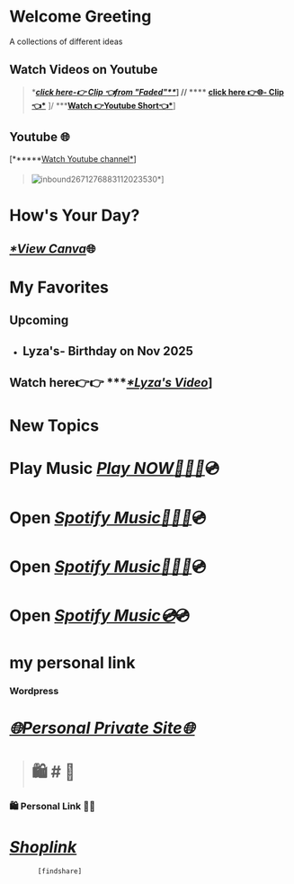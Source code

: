 ####
# Welcome Greeting
A collections of different ideas
>####
 ## Watch Videos on Youtube
 > ****[*click here-👉 Clip 👈from "Faded"***](https://youtube.com/clip/UgkxnuxdLHJsQCcrb0TFZnRaZVV5-eopgoCx?si=G9NJ2874i0IeZqe6)*]  //
  >  **** [click here 👉🌐- Clip👈*](https://youtube.com/clip/UgkxHpKLRjADx3VWUeGvLiNlMbrH06Y7JP3F?si=-38LOzrN9KN_r7pJ)**  ]/
> *****[Watch 👉Youtube Short👈*](https://youtube.com/shorts/_NinazWF4qw?si=qUPGSSoDIYlMO0jp)**]
  ## Youtube 🌐
  [******[Watch Youtube channel*](https://www.youtube.com/@WilliamFamily-1938)]
>  ####
> ![inbound2671276883112023530](https://github.com/user-attachments/assets/c617cd10-03a7-46ee-9a6a-afc19f828458)*]
>####
 # How's Your Day?
 ####
 ## *[*View Canva]()*🌐
>####
# My Favorites
>####
 ## Upcoming
- ## Lyza's- Birthday on Nov 2025
 > ####
  ## Watch here👉👉 ****[*Lyza's Video](https://github.com/user-attachments/assets/575e043b-bd1b-42b7-a576-0d7e1e4098fb)*]

>####
# New Topics
 # Play Music *[*Play NOW*🎹🎸🎺](https://open.spotify.com/track/)*💿
> ####
# Open *[Spotify Music🎹🎺🎸](https://open.spotify.com/)*💿 
# Open *[Spotify Music🎸🎸🎺](    https://play.google.com/store/apps/details?id=com.spotify.music      )*💿
# Open *[Spotify Music💿](https://www.spotify.com)*💿
>####
# my personal link
> ####
### Wordpress
>####
 # *[🌐Personal Private Site🌐](https://william3164.wordpress.com/)*


 ######
  > # 🛍️            # 🛒
### 🛍️ Personal Link 🛒🛒 
>  ######
 # *[Shoplink](https://play.google.com/store/apps/details?id=com.shopee.ph )*

####
           [findshare]



